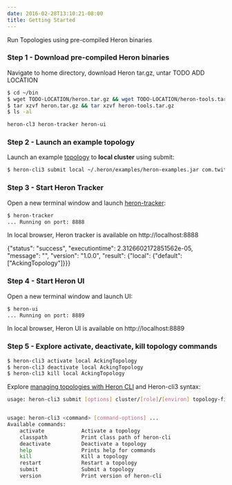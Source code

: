 ```yaml
---
date: 2016-02-28T13:10:21-08:00
title: Getting Started
---
```


Run Topologies using pre-compiled Heron binaries

### Step 1 - Download pre-compiled Heron binaries

Navigate to home directory, download Heron tar.gz, untar
TODO ADD LOCATION 
```bash
$ cd ~/bin
$ wget TODO-LOCATION/heron.tar.gz && wget TODO-LOCATION/heron-tools.tar.gz
$ tar xzvf heron.tar.gz && tar xzvf heron-tools.tar.gz
$ ls -al

heron-cl3 heron-tracker heron-ui
```

### Step 2 - Launch an example topology

Launch an example [topology](../concepts/topologies) to **local cluster** using submit:

```bash
$ heron-cli3 submit local ~/.heron/examples/heron-examples.jar com.twitter.heron.examples.AckingTopology AckingTopology
```

### Step 3 - Start Heron Tracker

Open a new terminal window and launch [heron-tracker](../operators/heron-tracker):
```bash
$ heron-tracker
... Running on port: 8888
```
In local browser, Heron tracker is available on http://localhost:8888

{"status": "success", "executiontime": 2.3126602172851562e-05, "message": "", "version": "1.0.0", "result": {"local": {"default": ["AckingTopology"]}}}

### Step 4 - Start Heron UI

Open a new terminal window and launch UI:
```bash
$ heron-ui
... Running on port: 8889
```
In local browser, Heron UI is available on http://localhost:8889

### Step 5 - Explore activate, deactivate, kill topology commands

```bash
$ heron-cli3 activate local AckingTopology
$ heron-cli3 deactivate local AckingTopology
$ heron-cli3 kill local AckingTopology
```
Explore [managing topologies with Heron CLI](../operators/heron-cli)
and Heron-cli3 syntax:
```bash
usage: heron-cli3 submit [options] cluster/[role]/[environ] topology-file-name topology-class-name [topology-args]


usage: heron-cli3 <command> [command-options] ...
Available commands:
    activate            Activate a topology
    classpath           Print class path of heron-cli
    deactivate          Deactivate a topology
    help                Prints help for commands
    kill                Kill a topology
    restart             Restart a topology
    submit              Submit a topology
    version             Print version of heron-cli
```

